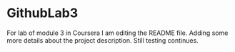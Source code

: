 # GithubLab3
For lab of module 3 in Coursera
I am editing the README file. Adding some more details about the project description. Still testing continues.
